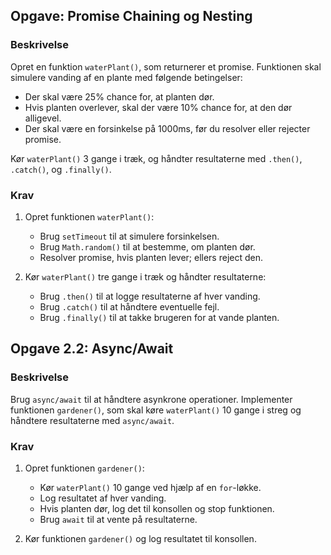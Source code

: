## Opgave: Promise Chaining og Nesting

### Beskrivelse

Opret en funktion `waterPlant()`, som returnerer et promise. Funktionen skal simulere vanding af en plante med følgende betingelser:
- Der skal være 25% chance for, at planten dør.
- Hvis planten overlever, skal der være 10% chance for, at den dør alligevel.
- Der skal være en forsinkelse på 1000ms, før du resolver eller rejecter promise.

Kør `waterPlant()` 3 gange i træk, og håndter resultaterne med `.then()`, `.catch()`, og `.finally()`.

### Krav

1. Opret funktionen `waterPlant()`:
   - Brug `setTimeout` til at simulere forsinkelsen.
   - Brug `Math.random()` til at bestemme, om planten dør.
   - Resolver promise, hvis planten lever; ellers reject den.
   
2. Kør `waterPlant()` tre gange i træk og håndter resultaterne:
   - Brug `.then()` til at logge resultaterne af hver vanding.
   - Brug `.catch()` til at håndtere eventuelle fejl.
   - Brug `.finally()` til at takke brugeren for at vande planten.


## Opgave 2.2: Async/Await

### Beskrivelse

Brug `async/await` til at håndtere asynkrone operationer. Implementer funktionen `gardener()`, som skal køre `waterPlant()` 10 gange i streg og håndtere resultaterne med `async/await`.

### Krav

1. Opret funktionen `gardener()`:
   - Kør `waterPlant()` 10 gange ved hjælp af en `for`-løkke.
   - Log resultatet af hver vanding.
   - Hvis planten dør, log det til konsollen og stop funktionen.
   - Brug `await` til at vente på resultaterne.

2. Kør funktionen `gardener()` og log resultatet til konsollen.


